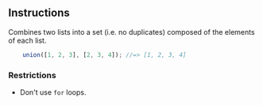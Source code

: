 ## Instructions


Combines two lists into a set (i.e. no duplicates) composed of the elements
of each list.
```js
    union([1, 2, 3], [2, 3, 4]); //=> [1, 2, 3, 4]
```

### Restrictions
- Don't use `for` loops.